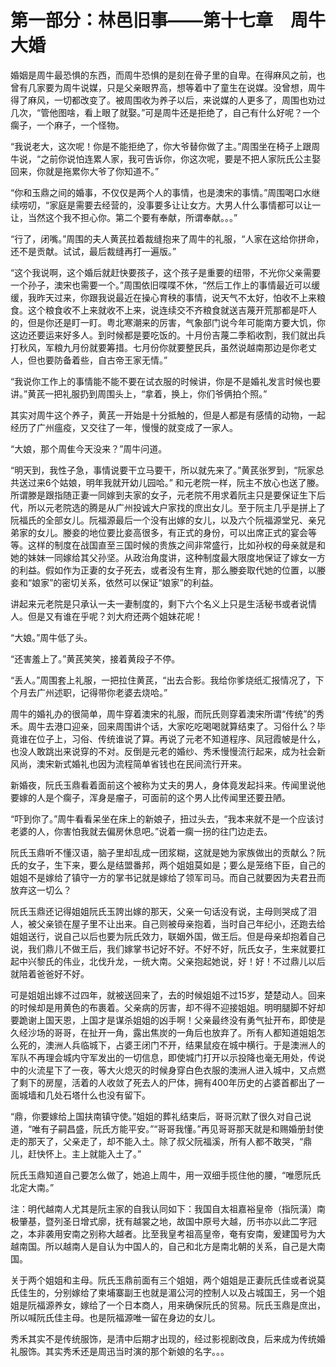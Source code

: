 # 第一部分：林邑旧事——第十七章　周牛大婚

婚姻是周牛最恐惧的东西，而周牛恐惧的是刻在骨子里的自卑。在得麻风之前，也曾有几家要为周牛说媒，只是父亲眼界高，想等着中了童生在说媒。没曾想，周牛得了麻风，一切都改变了。被周围收为养子以后，来说媒的人更多了，周围也劝过几次，“管他图啥，看上眼了就娶。”可是周牛还是拒绝了，自己有什么好呢？一个瘸子，一个麻子，一个怪物。

“我说老大，这次呢！你是不能拒绝了，你大爷替你做了主。”周围坐在椅子上跟周牛说，“之前你说怕连累人家，我可告诉你，你这次呢，要是不把人家阮氏公主娶回来，你就是拖累你大爷了你知道不。”

“你和玉鼎之间的婚事，不仅仅是两个人的事情，也是澳宋的事情。”周围喝口水继续唠叨，“家庭是需要去经营的，没事要多让让女方。大男人什么事情都可以让一让，当然这个我不担心你。第二个要有奉献，所谓奉献。。。”

“行了，闭嘴。”周围的夫人黄芪拉着裁缝抱来了周牛的礼服，“人家在这给你拼命，还不是贡献。试试，最后裁缝再打一遍版。”

“这个我说啊，这个婚后就赶快要孩子，这个孩子是重要的纽带，不光你父亲需要一个孙子，澳宋也需要一个。”周围依旧喋喋不休，“然后工作上的事情最近可以缓缓，我昨天过来，你跟我说最近在操心育秧的事情，说天气不太好，怕收不上来粮食。这个粮食收不上来就收不上来，说连续交不齐粮食就送吉蔑开荒那都是吓人的，但是你还是盯一盯。粤北寒潮来的厉害，气象部门说今年可能南方要大饥，你这边还要运来好多人。到时候都是要吃饭的。十月份吉蔑二季稻收割，我们就出兵打秋风，军粮九月份就要筹措。七月份你就要整民兵，虽然说越南那边是你老丈人，但也要防备着些，自古帝王家无情。”

“我说你工作上的事情能不能不要在试衣服的时候讲，你是不是婚礼发言时候也要讲。”黄芪一把礼服扔到周围头上，“拿着，换上，你们爷俩拍个照。”

其实对周牛这个养子，黄芪一开始是十分抵触的，但是人都是有感情的动物，一起经历了广州瘟疫，又交往了一年，慢慢的就变成了一家人。

“大娘，那个周隹今天没来？”周牛问道。

“明天到，我性子急，事情说要干立马要干，所以就先来了。”黄芪张罗到，“阮家总共送过来6个姑娘，明年我就开幼儿园哈。” 和元老院一样，阮主不放心也送了媵。所谓滕是跟指随正妻一同嫁到夫家的女子，元老院不用求着阮主只是要保证生下后代，所以元老院选的腾是从广州投诚大户家找的庶出女儿。至于阮主几乎是拼上了阮福氏的全部女儿。阮福源最后一个没有出嫁的女儿，以及六个阮福源堂兄、亲兄弟家的女儿。媵妾的地位要比妾高很多，有正式的身份，可以出席正式的宴会等等。这样的制度在战国直至三国时候的贵族之间非常盛行，比如孙权的母亲就是和她的妹妹一同嫁给其父孙坚。从政治角度讲，这种制度最大限度地保证了嫁女一方的利益。假如作为正妻的女子死去，或者没有生育，那么媵妾取代她的位置，以媵妾和“娘家”的密切关系，依然可以保证“娘家”的利益。

讲起来元老院是只承认一夫一妻制度的，剩下六个名义上只是生活秘书或者说情人。但是又有谁在乎呢？刘大府还两个姐妹花呢！

“大娘。”周牛低了头。

“还害羞上了。”黄芪笑笑，接着黄段子不停。

“丢人。”周围套上礼服，一把拉住黄芪，“出去合影。我给你爹烧纸汇报情况了，下个月去广州述职，记得带你老婆去烧哈。”

周牛的婚礼办的很简单，周牛穿着澳宋的礼服，而阮氏则穿着澳宋所谓“传统”的秀禾。周牛去港口迎亲，回来周围讲个话，大家吃吃喝喝就算结束了。习俗什么？毕竟谁在位子上，习俗、传统谁说了算。再说了元老不知道程序、凤冠霞帔是什么，也没人敢跳出来说穿的不对。反倒是元老的婚纱、秀禾慢慢流行起来，成为社会新风尚，澳宋新式婚礼也因为流程简单省钱也在民间流行开来。

新婚夜，阮氏玉鼎看着面前这个被称为丈夫的男人，身体竟发起抖来。传闻里说他要嫁的人是个瘸子，浑身是瘤子，可面前的这个男人比传闻里还要丑陋。

“吓到你了。”周牛看看呆坐在床上的新娘子，扭过头去，“我本来就不是一个应该讨老婆的人，你害怕我就去偏房休息吧。”说着一瘸一拐的往门边走去。

阮氏玉鼎听不懂汉语，脑子里却乱成一团浆糊，这就是她为家族做出的贡献么？阮氏的女子，生下来，要么是结盟番邦，两个姐姐莫如是；要么是笼络下臣，自己的姐姐不是嫁给了镇守一方的掌书记就是嫁给了领军司马。而自己就要因为夫君丑而放弃这一切么？

阮氏玉鼎还记得姐姐阮氏玉誇出嫁的那天，父亲一句话没有说，主母则哭成了泪人，被父亲锁在屋子里不让出来。自己则被母亲抱着，当时自己年纪小，还跑去给姐姐送行，说自己以后也要为阮氏效力，联姻外国，做王后。但是母亲却抱着自己说，我们鼎儿不做王后，我们嫁掌书记好不好。不好不好，阮氏女子，生来就要扛起中兴黎氏的伟业，北伐升龙，一统大南。父亲抱起她说，好！好！不过鼎儿以后就陪着爸爸好不好。

可是姐姐出嫁不过四年，就被送回来了，去的时候姐姐不过15岁，楚楚动人。回来的时候却是用黄色的布裹着。父亲病的厉害，却不得不迎接姐姐。明明腿脚不好却要跪谢上国天恩，上国才是谋杀姐姐的凶手啊！父亲最终没有勇气扯开布，即使是久经沙场的哥哥，在扯开一角，露出焦炭的一角后也放弃了。所有人都知道姐姐怎么死的，澳洲人兵临城下，占婆王闭门不开，结果鼠疫在城中横行。于是澳洲人的军队不再理会城内守军发出的一切信息，即使城门打开以示投降也毫无用处，传说中的火流星下了一夜，等大火熄灭的时候身穿白色衣服的澳洲人进入城中，又点燃了剩下的房屋，活着的人收敛了死去人的尸体，拥有400年历史的占婆首都出了一面城墙和几处石塔什么也没有留下。

“鼎，你要嫁给上国扶南镇守使。”姐姐的葬礼结束后，哥哥沉默了很久对自己说道，“唯有子嗣昌盛，阮氏方能平安。”“哥哥我懂。”再见哥哥那天就是和赐婚册封使走的那天了，父亲走了，却不能入土。除了叔父阮福溪，所有人都不敢哭，“鼎儿，赶快怀上。主上就能入土了。”

阮氏玉鼎知道自己要怎么做了，她追上周牛，用一双细手揽住他的腰，“唯愿阮氏北定大南。”

注：明代越南人尤其是阮主家的自我认同如下：我国自太祖嘉裕皇帝（指阮潢）南极肇基，暨列圣日增式廓，抚有越裳之地，故国中原号大越，历书亦以此二字冠之，本非袭用安南之别称大越者。比至我皇考祖高皇帝，奄有安南，爰建国号为大越南国。所以越南人是自认为中国人的，自己和北方是南北朝的关系，自己是大南国。

关于两个姐姐和主母。阮氏玉鼎前面有三个姐姐，两个姐姐是正妻阮氏佳或者说莫氏佳生的，分别嫁给了柬埔寨副王也就是湄公河的控制人以及占城国王，另一个姐姐是阮福源养女，嫁给了一个日本商人，用来确保阮氏的贸易。阮氏玉鼎是庶出，所以喊阮氏佳主母。也是阮福源唯一留在身边的女儿。

秀禾其实不是传统服饰，是清中后期才出现的，经过影视剧改良，后来成为传统婚礼服饰。其实秀禾还是周迅当时演的那个新娘的名字。。。